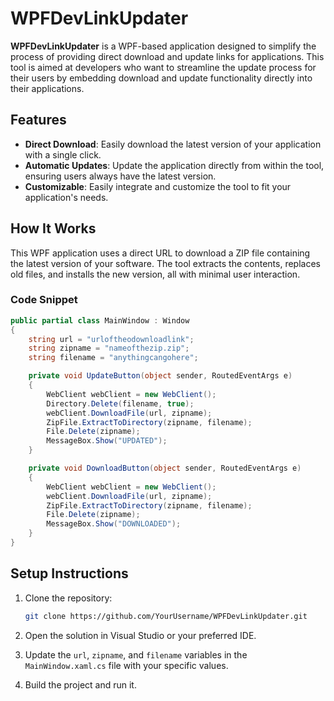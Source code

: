 # WPFDevLinkUpdater

**WPFDevLinkUpdater** is a WPF-based application designed to simplify the process of providing direct download and update links for applications. This tool is aimed at developers who want to streamline the update process for their users by embedding download and update functionality directly into their applications.

## Features

- **Direct Download**: Easily download the latest version of your application with a single click.
- **Automatic Updates**: Update the application directly from within the tool, ensuring users always have the latest version.
- **Customizable**: Easily integrate and customize the tool to fit your application's needs.

## How It Works

This WPF application uses a direct URL to download a ZIP file containing the latest version of your software. The tool extracts the contents, replaces old files, and installs the new version, all with minimal user interaction.

### Code Snippet

```csharp
public partial class MainWindow : Window
{
    string url = "urloftheodownloadlink";
    string zipname = "nameofthezip.zip";
    string filename = "anythingcangohere";

    private void UpdateButton(object sender, RoutedEventArgs e)
    {
        WebClient webClient = new WebClient();
        Directory.Delete(filename, true);
        webClient.DownloadFile(url, zipname);
        ZipFile.ExtractToDirectory(zipname, filename);
        File.Delete(zipname);
        MessageBox.Show("UPDATED");
    }

    private void DownloadButton(object sender, RoutedEventArgs e)
    {
        WebClient webClient = new WebClient();
        webClient.DownloadFile(url, zipname);
        ZipFile.ExtractToDirectory(zipname, filename);
        File.Delete(zipname);
        MessageBox.Show("DOWNLOADED");
    }
}
```

## Setup Instructions

1. Clone the repository:

    ```bash
    git clone https://github.com/YourUsername/WPFDevLinkUpdater.git
    ```

2. Open the solution in Visual Studio or your preferred IDE.

3. Update the `url`, `zipname`, and `filename` variables in the `MainWindow.xaml.cs` file with your specific values.

4. Build the project and run it.
